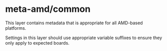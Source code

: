 # meta-amd/common

This layer contains metadata that is appropriate for all
AMD-based platforms.

Settings in this layer should use appropriate variable suffixes
to ensure they only apply to expected boards.
